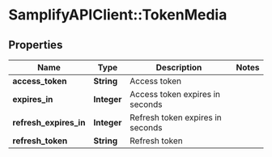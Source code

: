 # SamplifyAPIClient::TokenMedia

## Properties
Name | Type | Description | Notes
------------ | ------------- | ------------- | -------------
**access_token** | **String** | Access token | 
**expires_in** | **Integer** | Access token expires in seconds | 
**refresh_expires_in** | **Integer** | Refresh token expires in seconds | 
**refresh_token** | **String** | Refresh token | 


